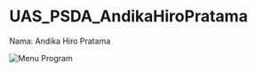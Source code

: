 # UAS_PSDA_AndikaHiroPratama
Nama: Andika Hiro Pratama



![Menu Program](https://1.bp.blogspot.com/-Gtp8N0PCPm8/Xueojy8X2rI/AAAAAAAAAS0/jBwaTeAauw0cQG5ke5nZUcDqI8X3lVURACLcBGAsYHQ/s320/Screenshot%2B%2528360%2529.png)
